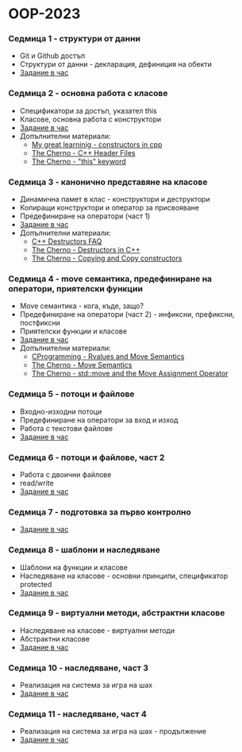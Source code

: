 # OOP-2023

### Седмица 1 - структури от данни
- Git и Github достъп
- Структури от данни - декларация, дефиниция на обекти
- [Задание в час](https://classroom.github.com/a/YkciM_Zg)


### Седмица 2 - основна работа с класове
- Спецификатори за достъп, указател this
- Класове, основна работа с конструктори
- [Задание в час](https://classroom.github.com/a/4ByF8gxM)
- Допълнителни материали:
    - [My great learninig - constructors in cpp](https://www.mygreatlearning.com/blog/constructor-in-cpp/)
    - [The Cherno - C++ Header Files](https://www.youtube.com/watch?v=9RJTQmK0YPI)
    - [The Cherno - "this" keyword](https://www.youtube.com/watch?v=Z_hPJ_EhceI)


### Седмица 3 - канонично представяне на класове
- Динамична памет в клас - конструктори и деструктори
- Копиращи конструктори и оператор за присвояване
- Предефиниране на оператори (част 1)
- [Задание в час](https://classroom.github.com/a/CXc20QwU)
- Допълнителни материали:
    - [C++ Destructors FAQ](https://isocpp.org/wiki/faq/dtors)
    - [The Cherno - Destructors in C++](https://www.youtube.com/watch?v=D8cWquReFqw)
    - [The Cherno - Copying and Copy constructors](https://www.youtube.com/watch?v=BvR1Pgzzr38)


### Седмица 4 - move семантика, предефиниране на оператори, приятелски функции
- Move семантика - кога, къде, защо?
- Предефиниране на оператори (част 2) - инфиксни, префиксни, постфиксни
- Приятелски функции и класове
- [Задание в час](https://classroom.github.com/a/zU7x7DlF)
- Допълнителни материали:
    - [CProgramming - Rvalues and Move Semantics](https://www.cprogramming.com/c++11/rvalue-references-and-move-semantics-in-c++11.html)
    - [The Cherno - Move Semantics](https://www.youtube.com/watch?v=ehMg6zvXuMY)
    - [The Cherno - std::move and the Move Assignment Operator](https://www.youtube.com/watch?v=OWNeCTd7yQE)


### Седмица 5 - потоци и файлове
- Входно-изходни потоци
- Предефиниране на оператори за вход и изход
- Работа с текстови файлове
- [Задание в час](https://classroom.github.com/a/PLMRuwCQ)


### Седмица 6 - потоци и файлове, част 2
- Работа с двоични файлове
- read/write
- [Задание в час](https://classroom.github.com/a/5T0RRVs2)


### Седмица 7 - подготовка за първо контролно
- [Задание в час](https://classroom.github.com/a/nW0jlkhT)


### Седмица 8 - шаблони и наследяване
- Шаблони на функции и класове
- Наследяване на класове - основни принципи, спецификатор protected
- [Задание в час](https://classroom.github.com/a/1su1o1_e)


### Седмица 9 - виртуални методи, абстрактни класове
- Наследяване на класове - виртуални методи
- Абстрактни класове
- [Задание в час](https://classroom.github.com/a/0c11RG3l)


### Седмица 10 - наследяване, част 3
- Реализация на система за игра на шах
- [Задание в час](https://classroom.github.com/a/w9h04PMD)


### Седмица 11 - наследяване, част 4
- Реализация на система за игра на шах - продължение
- [Задание в час](https://classroom.github.com/a/U1fx0P3z)
